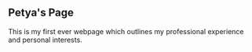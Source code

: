 ## Petya's Page

This is my first ever webpage which outlines my professional experience and personal interests.

